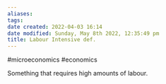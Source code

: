 ```yaml
---
aliases: 
tags: 
date created: 2022-04-03 16:14
date modified: Sunday, May 8th 2022, 12:35:49 pm
title: Labour Intensive def.
---
```


#microeconomics #economics

Something that requires high amounts of labour.